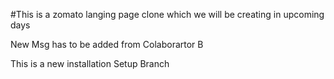 #This is a zomato langing page clone which we will be creating in upcoming days

New Msg has to be added from Colaborartor B


This is a new installation Setup Branch